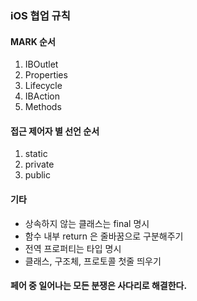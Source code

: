 ### iOS 협업 규칙
#### MARK 순서
1. IBOutlet
2. Properties
3. Lifecycle
4. IBAction
5. Methods

#### 접근 제어자 별 선언 순서
1. static
2. private
3. public

#### 기타
* 상속하지 않는 클래스는 final 명시
* 함수 내부 return 은 줄바꿈으로 구분해주기
* 전역 프로퍼티는 타입 명시
* 클래스, 구조체, 프로토콜 첫줄 띄우기

#### 페어 중 일어나는 모든 분쟁은 사다리로 해결한다.